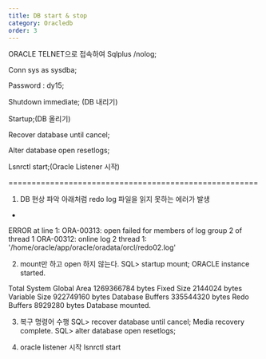 ```yaml
---
title: DB start & stop
category: Oracledb
order: 3
---
```



ORACLE TELNET으로 접속하여
Sqlplus /nolog;

Conn sys as sysdba;

Password : dy15;

Shutdown immediate; (DB 내리기)

Startup;(DB 올리기)

Recover database until cancel;

Alter database open resetlogs;

Lsnrctl start;(Oracle Listener 시작) 

======================================================

1. DB 현상 파악 
   아래처럼 redo log 파일을 읽지 못하는 에러가 발생 
*
ERROR at line 1:
ORA-00313: open failed for members of log group 2 of thread 1
ORA-00312: online log 2 thread 1:
'/home/oracle/app/oracle/oradata/orcl/redo02.log'

2. mount만 하고 open 하지 않는다. 
SQL> startup mount;
ORACLE instance started.

Total System Global Area 1269366784 bytes
Fixed Size                  2144024 bytes
Variable Size             922749160 bytes
Database Buffers          335544320 bytes
Redo Buffers                8929280 bytes
Database mounted.

3. 복구 명령어 수행 
SQL> recover database until cancel;
Media recovery complete.
SQL> alter database open resetlogs;

4. oracle listener 시작 
lsnrctl start


